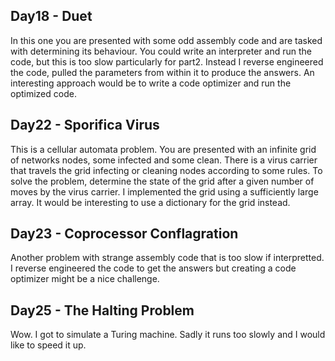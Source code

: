 ## Day18 - Duet
In this one you are presented with some odd assembly code and are tasked with determining its behaviour.  You could write an interpreter and run the code, but this is too slow particularly for part2.  Instead I reverse engineered the code, pulled the parameters from within it to produce the answers.  An interesting approach would be to write a code optimizer and run the optimized code.
## Day22 - Sporifica Virus
This is a cellular automata problem.  You are presented with an infinite grid of networks nodes, some infected and some clean.  There is a virus carrier that travels the grid infecting or cleaning nodes according to some rules.  To solve the problem, determine the state of the grid after a given number of moves by the virus carrier.  I implemented the grid using a sufficiently large array.  It would be interesting to use a dictionary for the grid instead.
## Day23 - Coprocessor Conflagration
Another problem with strange assembly code that is too slow if interpretted.  I reverse engineered the code to get the answers but creating a code optimizer might be a nice challenge.
## Day25 - The Halting Problem
Wow.  I got to simulate a Turing machine.  Sadly it runs too slowly and I would like to speed it up.